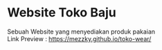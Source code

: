 # Website Toko Baju
Sebuah Website yang menyediakan produk pakaian <br>
Link Preview : https://mezzky.github.io/toko-wear/